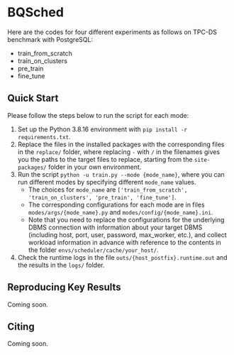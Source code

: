 # BQSched
Here are the codes for four different experiments as follows on TPC-DS benchmark with PostgreSQL:

- train_from_scratch
- train_on_clusters
- pre_train
- fine_tune

## Quick Start

Please follow the steps below to run the script for each mode:

1. Set up the Python 3.8.16 environment with `pip install -r requirements.txt`.
2. Replace the files in the installed packages with the corresponding files in the `replace/` folder, where replacing `-` with `/` in the filenames gives you the paths to the target files to replace, starting from the `site-packages/` folder in your own environment.
3. Run the script `python -u train.py --mode {mode_name}`, where you can run different modes by specifying different `mode_name` values.
   - The choices for `mode_name` are `['train_from_scratch', 'train_on_clusters', 'pre_train', 'fine_tune']`.
   - The corresponding configurations for each mode are in files `modes/args/{mode_name}.py` and `modes/config/{mode_name}.ini`.
   - Note that you need to replace the configurations for the underlying DBMS connection with information about your target DBMS (including host, port, user, password, max_worker, etc.), and collect workload information in advance with reference to the contents in the folder `envs/scheduler/cache/your_host/`.
4. Check the runtime logs in the file `outs/{host_postfix}.runtime.out` and the results in the `logs/` folder.

## Reproducing Key Results

Coming soon.

## Citing

Coming soon.

